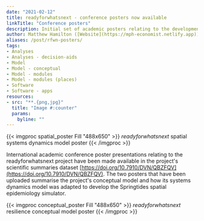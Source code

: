 ```yaml
---
date: "2021-02-12"
title: readyforwhatsnext - conference posters now available
linkTitle: "Conference posters"
description: Initial set of academic posters relating to the development of the readyforwhatsnext model.
author: Matthew Hamilton ([Website](https://mph-economist.netlify.app)) 
aliases: /post/rfwn-posters/
tags:
- Analyses
- Analyses - decision-aids
- Model
- Model - conceptual
- Model - modules
- Model - modules (places)
- Software
- Software - apps
resources:
- src: "**.{png,jpg}"
  title: "Image #:counter"
  params:
    byline: ""
---
```


{{< imgproc spatial_poster Fill "488x650" >}}
<em>readyforwhatsnext</em> spatial systems dynamics model poster
{{< /imgproc >}}

International academic conference poster presentations relating to the readyforwhatsnext project have been made available in the project's scientific summaries dataset [https://doi.org/10.7910/DVN/QBZFQV](https://doi.org/10.7910/DVN/QBZFQV). The two posters that have been uploaded summarise the project's conceptual model and how its systems dynamics model was adapted to develop the Springtides spatial epidemiology simulator.

{{< imgproc conceptual_poster Fill "488x650" >}}
<em>readyforwhatsnext</em> resilience conceptual model poster
{{< /imgproc >}}
